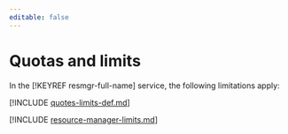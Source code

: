 ```yaml
---
editable: false
---
```


# Quotas and limits

In the [!KEYREF resmgr-full-name] service, the following limitations apply:

[!INCLUDE [quotes-limits-def.md](../../_includes/quotes-limits-def.md)]

[!INCLUDE [resource-manager-limits.md](../../_includes/resource-manager-limits.md)]

